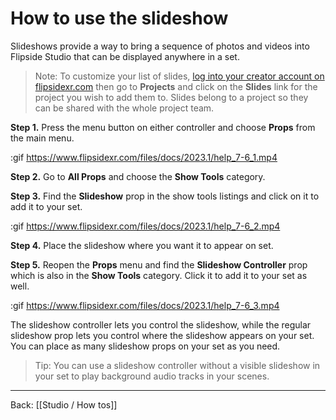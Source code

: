 # How to use the slideshow

Slideshows provide a way to bring a sequence of photos and videos into Flipside Studio that can be displayed anywhere in a set.

> Note: To customize your list of slides, [log into your creator account on flipsidexr.com](flipsidexr.com/user) then go to **Projects** and click on the **Slides** link for the project you wish to add them to. Slides belong to a project so they can be shared with the whole project team.

**Step 1.** Press the menu button on either controller and choose **Props** from the main menu.

:gif https://www.flipsidexr.com/files/docs/2023.1/help_7-6_1.mp4

**Step 2.** Go to **All Props** and choose the **Show Tools** category.

**Step 3.** Find the **Slideshow** prop in the show tools listings and click on it to add it to your set.

:gif https://www.flipsidexr.com/files/docs/2023.1/help_7-6_2.mp4

**Step 4.** Place the slideshow where you want it to appear on set.

**Step 5.** Reopen the **Props** menu and find the **Slideshow Controller** prop which is also in the **Show Tools** category. Click it to add it to your set as well.

:gif https://www.flipsidexr.com/files/docs/2023.1/help_7-6_3.mp4

The slideshow controller lets you control the slideshow, while the regular slideshow prop lets you control where the slideshow appears on your set. You can place as many slideshow props on your set as you need.

> Tip: You can use a slideshow controller without a visible slideshow in your set to play background audio tracks in your scenes.

---

Back: [[Studio / How tos]]
